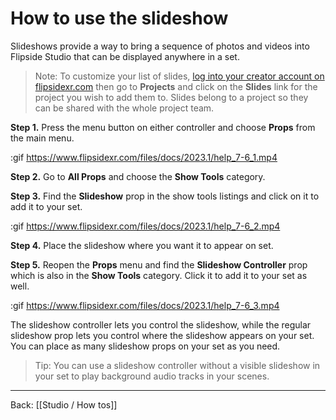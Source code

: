 # How to use the slideshow

Slideshows provide a way to bring a sequence of photos and videos into Flipside Studio that can be displayed anywhere in a set.

> Note: To customize your list of slides, [log into your creator account on flipsidexr.com](flipsidexr.com/user) then go to **Projects** and click on the **Slides** link for the project you wish to add them to. Slides belong to a project so they can be shared with the whole project team.

**Step 1.** Press the menu button on either controller and choose **Props** from the main menu.

:gif https://www.flipsidexr.com/files/docs/2023.1/help_7-6_1.mp4

**Step 2.** Go to **All Props** and choose the **Show Tools** category.

**Step 3.** Find the **Slideshow** prop in the show tools listings and click on it to add it to your set.

:gif https://www.flipsidexr.com/files/docs/2023.1/help_7-6_2.mp4

**Step 4.** Place the slideshow where you want it to appear on set.

**Step 5.** Reopen the **Props** menu and find the **Slideshow Controller** prop which is also in the **Show Tools** category. Click it to add it to your set as well.

:gif https://www.flipsidexr.com/files/docs/2023.1/help_7-6_3.mp4

The slideshow controller lets you control the slideshow, while the regular slideshow prop lets you control where the slideshow appears on your set. You can place as many slideshow props on your set as you need.

> Tip: You can use a slideshow controller without a visible slideshow in your set to play background audio tracks in your scenes.

---

Back: [[Studio / How tos]]
